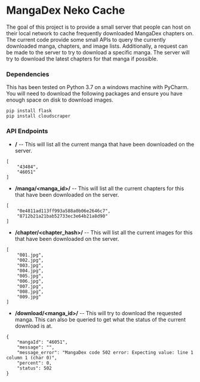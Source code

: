 
# MangaDex Neko Cache

The goal of this project is to provide a small server that people can host on their local network to cache frequently
downloaded MangaDex chapters on. The current code provide some small APIs to query the currently downloaded manga,
chapters, and image lists. Additionally, a request can be made to the server to try to download a specific manga.
The server will try to download the latest chapters for that manga if possible.


### Dependencies

This has been tested on Python 3.7 on a windows machine with PyCharm.
You will need to download the following packages and ensure you have enough space on disk to download images.

```
pip install flask
pip install cloudscraper
```




### API Endpoints

- **/** -- This will list all the current manga that have been downloaded on the server.

```
[
    "43484",
    "46051"
]
```

- **/manga/<manga_id>/** -- This will list all the current chapters for this that have been downloaded on the server.

```
[
    "0e4811ad113ff993a588a0b06e2646c7",
    "8712b21a21bab52733ec3e64b21a8d90"
]
```

- **/chapter/<chapter_hash>/** -- This will list all the current images for this that have been downloaded on the server.

```
[
    "001.jpg",
    "002.jpg",
    "003.jpg",
    "004.jpg",
    "005.jpg",
    "006.jpg",
    "007.jpg",
    "008.jpg",
    "009.jpg"
]
```

- **/download/<manga_id>/** -- This will try to download the requested manga. This can also be queried to get what the status of the current download is at.

```
{
    "mangaId": "46051",
    "message": "",
    "message_error": "MangaDex code 502 error: Expecting value: line 1 column 1 (char 0)",
    "percent": 0,
    "status": 502
}
```






